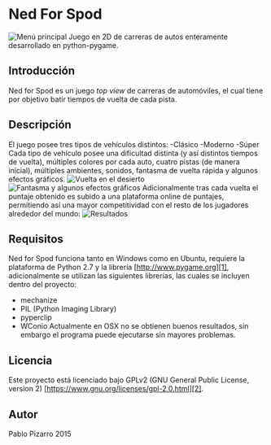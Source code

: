 # Ned For Spod
![][image-1]
Juego en 2D de carreras de autos enteramente desarrollado en python-pygame.

## Introducción
Ned for Spod es un juego _top view_ de carreras de automóviles, el cual tiene por objetivo batir tiempos de vuelta de cada pista.

## Descripción
El juego posee tres tipos de vehículos distintos:
-Clásico
-Moderno
-Súper
Cada tipo de vehículo posee una dificultad distinta (y así distintos tiempos de vuelta), múltiples colores por cada auto, cuatro pistas (de manera inicial), múltiples ambientes, sonidos, fantasma de vuelta rápida y algunos efectos gráficos.
![][image-2]
![][image-3]
Adicionalmente tras cada vuelta el puntaje obtenido es subido a una plataforma online de puntajes, permitiendo así una mayor competitividad con el resto de los jugadores alrededor del mundo:
![][image-4]

## Requisitos
Ned for Spod funciona tanto en Windows como en Ubuntu, requiere la plataforma de Python 2.7 y la librería [http://www.pygame.org][1], adicionalmente se utilizan las siguientes librerías, las cuales se incluyen dentro del proyecto:
- mechanize
- PIL (Python Imaging Library)
- pyperclip
- WConio
Actualmente en OSX no se obtienen buenos resultados, sin embargo el programa puede ejecutarse sin mayores problemas.

## Licencia
Este proyecto está licenciado bajo GPLv2 (GNU General Public License, version 2) [https://www.gnu.org/licenses/gpl-2.0.html][2].

## Autor
Pablo Pizarro
2015

[1]:	http://www.pygame.org/ "http://www.pygame.org"
[2]:	https://www.gnu.org/licenses/gpl-2.0.html

[image-1]:	https://raw.githubusercontent.com/ppizarror/ppizarror.github.io/master/resources/images/nfs-python/splash.png "Menú principal"
[image-2]:	https://raw.githubusercontent.com/ppizarror/ppizarror.github.io/master/resources/images/nfs-python/gameplay3.png "Vuelta en el desierto"
[image-3]:	https://raw.githubusercontent.com/ppizarror/ppizarror.github.io/master/resources/images/nfs-python/gameplay1.png "Fantasma y algunos efectos gráficos"
[image-4]:	https://raw.githubusercontent.com/ppizarror/ppizarror.github.io/master/resources/images/nfs-python/results.png "Resultados"